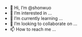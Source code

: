 - 👋 Hi, I’m @shonwuo
- 👀 I’m interested in ...
- 🌱 I’m currently learning ...
- 💞️ I’m looking to collaborate on ...
- 📫 How to reach me ...

<!---
shonwuo/shonwuo is a ✨ special ✨ repository because its `README.md` (this file) appears on your GitHub profile.
You can click the Preview link to take a look at your changes.
--->
